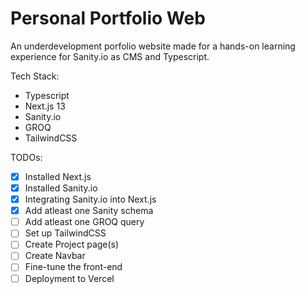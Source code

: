 # Personal Portfolio Web
An underdevelopment porfolio website made for a hands-on learning experience for Sanity.io as CMS and Typescript.

Tech Stack:
- Typescript
- Next.js 13
- Sanity.io
- GROQ
- TailwindCSS

TODOs:
- [x] Installed Next.js
- [x] Installed Sanity.io
- [x] Integrating Sanity.io into Next.js
- [x] Add atleast one Sanity schema
- [ ] Add atleast one GROQ query
- [ ] Set up TailwindCSS
- [ ] Create Project page(s)
- [ ] Create Navbar
- [ ] Fine-tune the front-end
- [ ] Deployment to Vercel